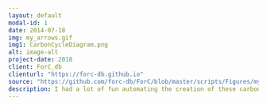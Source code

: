 ```yaml
---
layout: default
modal-id: 1
date: 2014-07-18
img: my_arrows.gif
img1: CarbonCycleDiagram.png
alt: image-alt
project-date: 2018
client: ForC_db
clienturl: "https://forc-db.github.io"
source: "https://github.com/forc-db/ForC/blob/master/scripts/Figures/my.arrows.R"
description: I had a lot of fun automating the creation of these carbon cycle diagrams. They were originally drawn "by hand" in PowerPoint, only for tropical forest biomes (see the original version in <a href="https://onlinelibrary.wiley.com/doi/epdf/10.1111/gcb.13226">Anderson-Teixeira et al. (2016)</a> but it became necessary to come up with a more efficient way when we expanded the analysis to all forest biomes. The process involved writing my own function to draw power-point like arrows that would take their width base on the importance of the flux in the Carbon cycle. All of the data used for these plots are from the ForC database, led by Dr. Kristina anderson-Teixeira. Kristina is also the talented artist that drew the background of the diagrams. Learn more about what she does in her lab <a href="https://sites.google.com/site/forestecoclimlab/home">here</a>.
---
```

